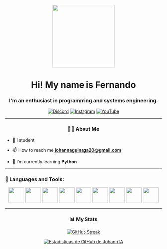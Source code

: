 <div id="header" align="center">
        <img src="https://i.imgur.com/ylvTI6T.gif" width="200"/>
        <h1 align="center">Hi! My name is Fernando</h1>
        <h3 align="center">I'm an enthusiast in programming and systems engineering.</h3>

</div>

<div align="center">




[![Discord](https://img.shields.io/badge/Discord-JOHANN%230475-7289DA?logo=discord&logoColor=white&style=flat-square)](https://discord.com/app)   [![Instagram](https://img.shields.io/badge/Instagram-johann_2024-E4405F?logo=instagram&logoColor=white&style=flat-square)](https://www.instagram.com/johann_2024)
[![YouTube](https://img.shields.io/badge/YouTube-Canal-FF0000?logo=youtube&logoColor=white&style=flat-square)](https://www.youtube.com/channel/UCvI47WJI307LihCj4x07GKQ)


</div>

---


<div align="center">

### 👨‍💻 About Me 

</div>

- 📝 I student

- 📫 How to reach me **johannaguinaga20@gmail.com**

- 🌱 I’m currently learning **Python**
---
<h3>🔨 Languages and Tools:</h3>





<div align="center">
        <img src="https://cdn.jsdelivr.net/gh/devicons/devicon/icons/html5/html5-original.svg" width="50" />
        <img src="https://cdn.jsdelivr.net/gh/devicons/devicon/icons/css3/css3-original.svg" width="50" />
        <img src="https://cdn.jsdelivr.net/gh/devicons/devicon/icons/javascript/javascript-original.svg" width="50" />
        <img src="https://cdn.jsdelivr.net/gh/devicons/devicon/icons/postgresql/postgresql-original.svg" width="50" />
        <img src="https://cdn.jsdelivr.net/gh/devicons/devicon/icons/java/java-original.svg" width="50" />
        <img src="https://cdn.jsdelivr.net/gh/devicons/devicon/icons/arduino/arduino-original-wordmark.svg" width="50" />
        <img src="https://cdn.jsdelivr.net/gh/devicons/devicon/icons/linux/linux-original.svg" width="50" />
        <img src="https://cdn.jsdelivr.net/gh/devicons/devicon/icons/python/python-original.svg" width="50" />
        <img src="https://cdn.jsdelivr.net/gh/devicons/devicon/icons/r/r-original.svg" width="50" />


</div>

---
<div align="center">



 ### 📊 My Stats
[![GitHub Streak](https://streak-stats.demolab.com?user=JohannTA&theme=merko)](https://git.io/streak-stats)

[![Estadísticas de GitHub de JohannTA](https://github-readme-stats.vercel.app/api?username=JohannTA&show_icons=true&theme=radical)](https://github.com/JohannTA)

        
</div>
